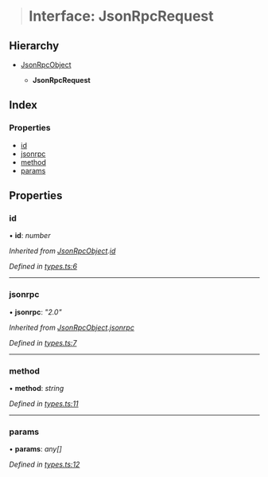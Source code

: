 > # Interface: JsonRpcRequest

## Hierarchy

* [JsonRpcObject](_types_.jsonrpcobject.md)

  * **JsonRpcRequest**

## Index

### Properties

* [id](_types_.jsonrpcrequest.md#id)
* [jsonrpc](_types_.jsonrpcrequest.md#jsonrpc)
* [method](_types_.jsonrpcrequest.md#method)
* [params](_types_.jsonrpcrequest.md#params)

## Properties

###  id

• **id**: *number*

*Inherited from [JsonRpcObject](_types_.jsonrpcobject.md).[id](_types_.jsonrpcobject.md#id)*

*Defined in [types.ts:6](https://github.com/polkadot-js/api/blob/53256fe/packages/rpc-provider/src/types.ts#L6)*

___

###  jsonrpc

• **jsonrpc**: *"2.0"*

*Inherited from [JsonRpcObject](_types_.jsonrpcobject.md).[jsonrpc](_types_.jsonrpcobject.md#jsonrpc)*

*Defined in [types.ts:7](https://github.com/polkadot-js/api/blob/53256fe/packages/rpc-provider/src/types.ts#L7)*

___

###  method

• **method**: *string*

*Defined in [types.ts:11](https://github.com/polkadot-js/api/blob/53256fe/packages/rpc-provider/src/types.ts#L11)*

___

###  params

• **params**: *any[]*

*Defined in [types.ts:12](https://github.com/polkadot-js/api/blob/53256fe/packages/rpc-provider/src/types.ts#L12)*